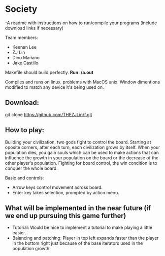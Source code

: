 # Society
-A readme with instructions on how to run/compile your programs (include download links if necessary)

Team members:
* Keenan Lee
* ZJ Lin
* Dino Mariano
* Jake Castillo

Makefile should build perfectly. **Run ./a.out**

Compiles and runs on linux, problems with MacOS unix. Window dimentions modified to match any device it's being used on.

## Download: 
git clone https://github.com/THEZJLin/f.git

## How to play: 

Building your civilization, two gods fight to control the board. Starting at oposite corners, after each turn, each civilization grows by itself. When your population dies, you gain souls which can be used to make actions that can influence the growth in your population on the board or the decrease of the other player's population. Fighting for board control, the win condition is to conquer the whole board.

Basic and controls:
* Arrow keys control movement across board.
* Enter key takes selection, prompted by action menu.

## What will be implemented in the near future (if we end up pursuing this game further)
* Tutorial: Would be nice to implement a tutorial to make playing a little easier.
* Balancing and patching: Player in top left expands faster than the player in the bottom right just because of the base iterators used in the population growth.

